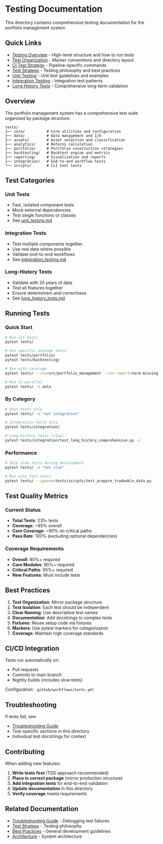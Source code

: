 # Testing Documentation

This directory contains comprehensive testing documentation for the portfolio management system.

## Quick Links

- [Testing Overview](overview.md) - High-level structure and how to run tests
- [Test Organization](TEST_ORGANIZATION.md) - Marker conventions and directory layout
- [CI Test Strategy](CI_TEST_STRATEGY.md) - Pipeline-specific commands
- [Test Strategy](test_strategy.md) - Testing philosophy and best practices
- [Unit Testing](unit_testing.md) - Unit test guidelines and examples
- [Integration Testing](integration_testing.md) - Integration test patterns
- [Long History Tests](long_history_tests.md) - Comprehensive long-term validation

## Overview

The portfolio management system has a comprehensive test suite organized by package structure:

```
tests/
├── core/          # Core utilities and configuration
├── data/          # Data management and I/O
├── assets/        # Asset selection and classification
├── analytics/     # Returns calculation
├── portfolio/     # Portfolio construction strategies
├── backtesting/   # Backtest engine and metrics
├── reporting/     # Visualization and reports
├── integration/   # End-to-end workflow tests
└── scripts/       # CLI tool tests
```

## Test Categories

### Unit Tests
- Fast, isolated component tests
- Mock external dependencies
- Test single functions or classes
- See [unit_testing.md](unit_testing.md)

### Integration Tests
- Test multiple components together
- Use real data where possible
- Validate end-to-end workflows
- See [integration_testing.md](integration_testing.md)

### Long-History Tests
- Validate with 20 years of data
- Test all features together
- Ensure determinism and correctness
- See [long_history_tests.md](long_history_tests.md)

## Running Tests

### Quick Start

```bash
# Run all tests
pytest tests/

# Run specific package tests
pytest tests/portfolio/
pytest tests/backtesting/

# Run with coverage
pytest tests/ --cov=src/portfolio_management --cov-report=term-missing

# Run in parallel
pytest tests/ -n auto
```

### By Category

```bash
# Unit tests only
pytest tests/ -m "not integration"

# Integration tests only
pytest tests/integration/

# Long-history tests (slow)
pytest tests/integration/test_long_history_comprehensive.py -v
```

### Performance

```bash
# Skip slow tests during development
pytest tests/ -m "not slow"

# Run only fast tests
pytest tests/ --ignore=tests/scripts/test_prepare_tradeable_data.py
```

## Test Quality Metrics

### Current Status
- **Total Tests**: 231+ tests
- **Coverage**: ~85% overall
- **Core Coverage**: ~90% on critical paths
- **Pass Rate**: 100% (excluding optional dependencies)

### Coverage Requirements
- **Overall**: 80%+ required
- **Core Modules**: 90%+ required
- **Critical Paths**: 95%+ required
- **New Features**: Must include tests

## Best Practices

1. **Test Organization**: Mirror package structure
2. **Test Isolation**: Each test should be independent
3. **Clear Naming**: Use descriptive test names
4. **Documentation**: Add docstrings to complex tests
5. **Fixtures**: Reuse setup code via fixtures
6. **Markers**: Use pytest markers for categorization
7. **Coverage**: Maintain high coverage standards

## CI/CD Integration

Tests run automatically on:
- Pull requests
- Commits to main branch
- Nightly builds (includes slow tests)

Configuration: `.github/workflows/tests.yml`

## Troubleshooting

If tests fail, see:
- [Troubleshooting Guide](../troubleshooting.md)
- Test-specific sections in this directory
- Individual test docstrings for context

## Contributing

When adding new features:

1. **Write tests first** (TDD approach recommended)
2. **Place in correct package** (mirror production structure)
3. **Add integration tests** for end-to-end validation
4. **Update documentation** in this directory
5. **Verify coverage** meets requirements

## Related Documentation

- [Troubleshooting Guide](../troubleshooting.md) - Debugging test failures
- [Test Strategy](test_strategy.md) - Testing philosophy
- [Best Practices](../best_practices.md) - General development guidelines
- [Architecture](../architecture/ARCHITECTURE_DIAGRAM.md) - System architecture
